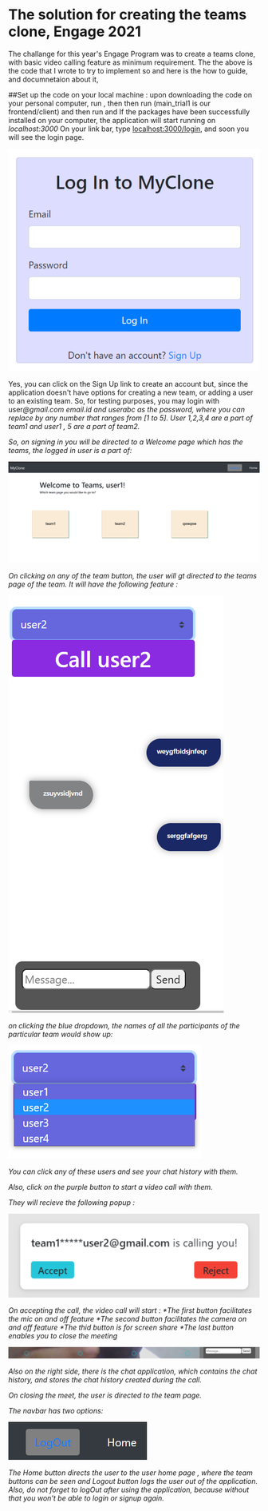 # The solution for creating the teams clone, Engage 2021

The challange for this year's Engage Program was to create a teams clone, with basic video calling feature as minimum requirement. The the above is the code that I wrote to try to
implement so and here is the how to guide, and documnetaion about it,

##Set up the code on your local machine :
upon downloading the code on your personal computer, run <npm install> , then <node server.js>
then run <cd main_trial1> (main_trial1 is our frontend/client) and then run <npm install> and <npm start>
If the packages have been successfully installed on your computer, the application will start running on *localhost:3000*
On your link bar, type <localhost:3000/login>, and soon you will see the login page.

![log in page](https://github.com/5aumy4/submission_Engage/blob/main/Screenshot%202021-07-13%20222349.png)

Yes, you can click on the Sign Up link to create an account but, since the application doesn't have options for creating a new team, or adding a user to an existing team.
So, for testing purposes, you may login with user<i>@gmail.com email.id and user<i>abc as the password, where you can replace <i> by any number that ranges from [1 to 5].
User 1,2,3,4 are a part of team1 and user1 , 5 are a part of team2.

So, on signing in you will be directed to a Welcome page which has the teams, the logged in user is a part of:

![welcome page](https://github.com/5aumy4/submission_Engage/blob/main/Screenshot%202021-07-13%20222713.png)

On clicking on any of the team button, the user will gt directed to the teams page of the team.
It will have the following feature :

![chat](https://github.com/5aumy4/submission_Engage/blob/main/Screenshot%202021-07-13%20222855.png)

on clicking the blue dropdown, the names of all the participants of the particular team would show up:

![list](https://github.com/5aumy4/submission_Engage/blob/main/Screenshot%202021-07-13%20222937.png)

You can click any of these users and see your chat history with them.

Also, click on the purple button to start a video call with them.

They will recieve the following popup :

![popup](https://github.com/5aumy4/submission_Engage/blob/main/Screenshot%202021-07-13%20223052.png)

On accepting the call, the video call will start :
    *The first button facilitates the mic on and off feature
    *The second button facilitates the camera on and off feature
    *The thid button is for screen share
    *The last button enables you to close the meeting
    
![controls](https://github.com/5aumy4/submission_Engage/blob/main/Screenshot%202021-07-13%20223255.png)    

Also on the right side, there is the chat application, which contains the chat history, and stores the chat history created during the call.

On closing the meet, the user is directed to the team page.

The navbar has two options:

![controls](https://github.com/5aumy4/submission_Engage/blob/main/Screenshot%202021-07-13%20223611.png)    

The Home button directs the user to the user home page , where the team buttons can be seen and Logout button logs the user out of the application.
Also, do not forget to logOut after using the application, because without that you won't be able to login or signup again.

